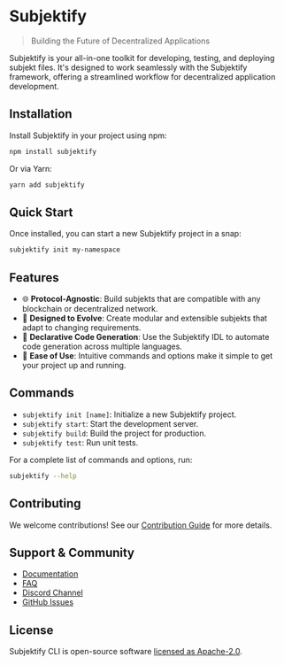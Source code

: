# Subjektify

> Building the Future of Decentralized Applications

Subjektify is your all-in-one toolkit for developing, testing, and deploying subjekt files. It's designed to work seamlessly with the Subjektify framework, offering a streamlined workflow for decentralized application development.

## Installation

Install Subjektify in your project using npm:

```bash
npm install subjektify
```

Or via Yarn:

```bash
yarn add subjektify
```

## Quick Start

Once installed, you can start a new Subjektify project in a snap:

```bash
subjektify init my-namespace
```

## Features

- 🌐 **Protocol-Agnostic**: Build subjekts that are compatible with any blockchain or decentralized network.
- 🧬 **Designed to Evolve**: Create modular and extensible subjekts that adapt to changing requirements.
- 📜 **Declarative Code Generation**: Use the Subjektify IDL to automate code generation across multiple languages.
- 🎉 **Ease of Use**: Intuitive commands and options make it simple to get your project up and running.

## Commands

- `subjektify init [name]`: Initialize a new Subjektify project.
- `subjektify start`: Start the development server.
- `subjektify build`: Build the project for production.
- `subjektify test`: Run unit tests.

For a complete list of commands and options, run:

```bash
subjektify --help
```

## Contributing

We welcome contributions! See our [Contribution Guide](CONTRIBUTING.md) for more details.

## Support & Community

- [Documentation](https://subjektify.dev/docs)
- [FAQ](https://subjektify.dev/docs/faq)
- [Discord Channel](https://discord.gg/subjektify)
- [GitHub Issues](https://github.com/subjektify/subjektify-cli/issues)

## License

Subjektify CLI is open-source software [licensed as Apache-2.0](LICENSE).

